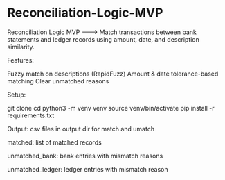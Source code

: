 # Reconciliation-Logic-MVP

Reconciliation Logic MVP ---> Match transactions between bank statements and ledger records using amount, date, and description similarity.

Features:

Fuzzy match on descriptions (RapidFuzz)
Amount & date tolerance-based matching
Clear unmatched reasons

Setup:

git clone <git-repo>
cd <assignment>
python3 -m venv venv
source venv/bin/activate
pip install -r requirements.txt

Output:
csv files in output dir for match and umatch
 
matched: list of matched records

unmatched_bank: bank entries with mismatch reasons

unmatched_ledger: ledger entries with mismatch reason
